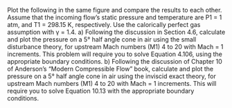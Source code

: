 Plot the following in the same figure and compare the results to each other. Assume that the incoming flow’s static pressure and temperature are P1 = 1 atm, and T1 = 298.15 K, respectively. Use the calorically perfect gas assumption with γ = 1.4.
a)	Following the discussion in Section 4.6, calculate and plot the pressure on a 5° half angle cone in air using the small disturbance theory, for upstream Mach numbers (M1) 4 to 20 with Mach = 1 increments. This problem will require you to solve Equation 4.106, using the appropriate boundary conditions.
b)	Following the discussion of Chapter 10 of Anderson’s “Modern Compressible Flow” book, calculate and plot the pressure on a 5° half angle cone in air using the inviscid exact theory, for upstream Mach numbers (M1) 4 to 20 with Mach = 1 increments. This will require you to solve Equation 10.13 with the appropriate boundary conditions.
